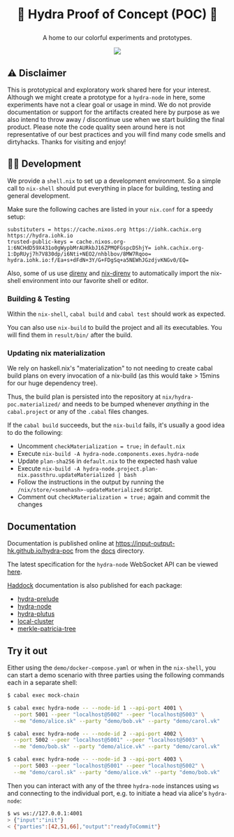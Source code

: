 # <p align="center">:construction: Hydra Proof of Concept (POC) 🚧</p>

<div align="center">
  <p>A home to our colorful experiments and prototypes.</p>
  <a href='https://github.com/input-output-hk/hydra-poc/actions'><img src="https://img.shields.io/github/workflow/status/input-output-hk/hydra-poc/CI?label=Tests&style=for-the-badge" /></a>
</div>

## :warning: Disclaimer

This is prototypical and exploratory work shared here for your interest.
Although we might create a prototype for a `hydra-node` in here, some
experiments have not a clear goal or usage in mind. We do not provide
documentation or support for the artifacts created here by purpose as we
also intend to throw away / discontinue use when we start building the
final product. Please note the code quality seen around here is not
representative of our best practices and you will find many code smells
and dirtyhacks. Thanks for visiting and enjoy!

## 👷‍♂️ Development

We provide a `shell.nix` to set up a development environment. So a simple call
to `nix-shell` should put everything in place for building, testing and
general development.

Make sure the following caches are listed in your `nix.conf` for a speedy setup:

```
substituters = https://cache.nixos.org https://iohk.cachix.org https://hydra.iohk.io
trusted-public-keys = cache.nixos.org-1:6NCHdD59X431o0gWypbMrAURkbJ16ZPMQFGspcDShjY= iohk.cachix.org-1:DpRUyj7h7V830dp/i6Nti+NEO2/nhblbov/8MW7Rqoo= hydra.iohk.io:f/Ea+s+dFdN+3Y/G+FDgSq+a5NEWhJGzdjvKNGv0/EQ=
```

Also, some of us use [direnv](https://direnv.net/) and
[nix-direnv](https://github.com/nix-community/nix-direnv) to automatically
import the nix-shell environment into our favorite shell or editor.

### Building & Testing

Within the `nix-shell`, `cabal build` and `cabal test` should work as expected.

You can also use `nix-build` to build the project and all its executables. You
will find them in `result/bin/` after the build.

### Updating nix materialization

We rely on haskell.nix's "materialization" to not needing to create cabal build
plans on every invocation of a nix-build (as this would take > 15mins for our
huge dependency tree).

Thus, the build plan is persisted into the repository at
`nix/hydra-poc.materialized/` and needs to be bumped whenever _anything_ in the
`cabal.project` or any of the `.cabal` files changes.

If the `cabal build` succeeds, but the `nix-build` fails, it's usually a good
idea to do the following:

* Uncomment `checkMaterialization = true;` in `default.nix`
* Execute `nix-build -A hydra-node.components.exes.hydra-node`
* Update `plan-sha256` in `default.nix` to the expected hash value
* Execute `nix-build -A hydra-node.project.plan-nix.passthru.updateMaterialized | bash`
* Follow the instructions in the output by running the `/nix/store/<somehash>-updateMaterialized` script.
* Comment out `checkMaterialization = true;` again and commit the changes

## Documentation

Documentation is published online at https://input-output-hk.github.io/hydra-poc from the [docs](docs/README.md) directory.

The latest specification for the `hydra-node` WebSocket API can be viewed [here](https://input-output-hk.github.io/json-schema-viewer/#/?url=https://raw.githubusercontent.com/input-output-hk/hydra-poc/master/hydra-node/api.yaml).

[Haddock](https://www.haskell.org/haddock/) documentation is also published for each package:
* [hydra-prelude](https://input-output-hk.github.io/hydra-poc/haddock/hydra-prelude/index.html)
* [hydra-node](https://input-output-hk.github.io/hydra-poc/haddock/hydra-node/index.html)
* [hydra-plutus](https://input-output-hk.github.io/hydra-poc/haddock/hydra-plutus/index.html)
* [local-cluster](https://input-output-hk.github.io/hydra-poc/haddock/local-cluster/index.html)
* [merkle-patricia-tree](https://input-output-hk.github.io/hydra-poc/haddock/merkle-patricia-tree/index.html)

## Try it out

Either using the `demo/docker-compose.yaml` or when in the `nix-shell`, you can
start a demo scenario with three parties using the following commands each in a
separate shell:

``` sh
$ cabal exec mock-chain
```

``` sh
$ cabal exec hydra-node -- --node-id 1 --api-port 4001 \
  --port 5001 --peer "localhost@5002" --peer "localhost@5003" \
  --me "demo/alice.sk" --party "demo/bob.vk" --party "demo/carol.vk"
```

``` sh
$ cabal exec hydra-node -- --node-id 2 --api-port 4002 \
  --port 5002 --peer "localhost@5001" --peer "localhost@5003" \
  --me "demo/bob.sk" --party "demo/alice.vk" --party "demo/carol.vk"
```

``` sh
$ cabal exec hydra-node -- --node-id 3 --api-port 4003 \
  --port 5003 --peer "localhost@5001" --peer "localhost@5002" \
  --me "demo/carol.sk" --party "demo/alice.vk" --party "demo/bob.vk"
```

Then you can interact with any of the three `hydra-node` instances using `ws`
and connecting to the individual port, e.g. to initiate a head via alice's
`hydra-node`:

``` sh
$ ws ws://127.0.0.1:4001
> {"input":"init"}
< {"parties":[42,51,66],"output":"readyToCommit"}
```
